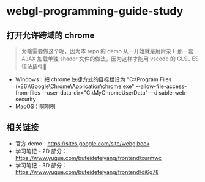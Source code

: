# webgl-programming-guide-study

## 打开允许跨域的 chrome
> 为啥需要做这个呢，因为本 repo 的 demo 从一开始就是用附录 F 那一套 AJAX 加载单独 shader 文件的做法，因为这样才能用 vscode 的 GLSL ES 语法插件🤣
* Windows：把 chrome 快捷方式的目标栏设为 "C:\Program Files (x86)\Google\Chrome\Application\chrome.exe" --allow-file-access-from-files --user-data-dir="C:\MyChromeUserData" --disable-web-security
* MacOS：啊咧咧


## 相关链接
* 官方 demo：https://sites.google.com/site/webglbook
* 学习笔记 - 2D 部分：https://www.yuque.com/bufeidefeiyang/frontend/xurmwc
* 学习笔记 - 3D 部分：https://www.yuque.com/bufeidefeiyang/frontend/di6g78
